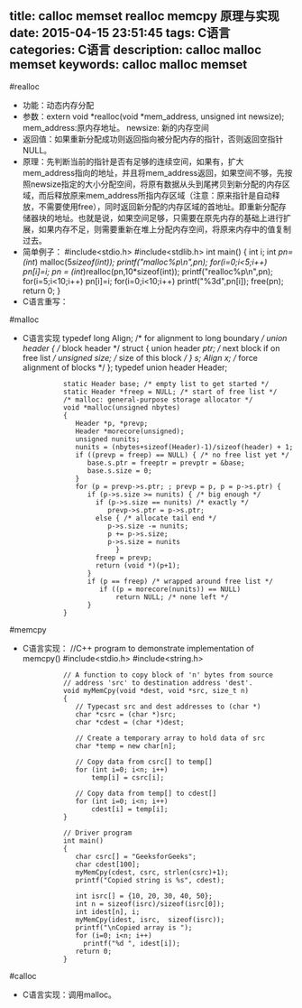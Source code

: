 title: calloc  memset realloc memcpy 原理与实现
date: 2015-04-15 23:51:45
tags: C语言
categories: C语言
description: calloc malloc memset 
keywords: calloc malloc memset
---
#realloc
* 功能：动态内存分配
* 参数：extern void *realloc(void *mem_address, unsigned int newsize);
  mem_address:原内存地址。 newsize: 新的内存空间
* 返回值：如果重新分配成功则返回指向被分配内存的指针，否则返回空指针NULL。
* 原理：先判断当前的指针是否有足够的连续空间，如果有，扩大mem_address指向的地址，并且将mem_address返回，如果空间不够，先按照newsize指定的大小分配空间，将原有数据从头到尾拷贝到新分配的内存区域，而后释放原来mem_address所指内存区域（注意：原来指针是自动释放，不需要使用free），同时返回新分配的内存区域的首地址。即重新分配存储器块的地址。也就是说，如果空间足够，只需要在原先内存的基础上进行扩展，如果内存不足，则需要重新在堆上分配内存空间，将原来内存中的值复制过去。
* 简单例子：
                #include<stdio.h>
                #include<stdlib.h>
                int main()
                {
                    int i;
                    int *pn= (int*) malloc(5*sizeof(int));
                    printf("malloc%p\n",pn);
                    for(i=0;i<5;i++)
                        pn[i]=i;
                    pn = (int*)realloc(pn,10*sizeof(int));
                    printf("realloc%p\n",pn);
                    for(i=5;i<10;i++)
                        pn[i]=i;
                    for(i=0;i<10;i++)
                    printf("%3d",pn[i]);
                    free(pn);
                    return 0;
                }
* C语言重写：

#malloc
* C语言实现
                typedef long Align; /* for alignment to long boundary */
                union header { /* block header */
                struct {
                union header *ptr; /* next block if on free list */
                unsigned size; /* size of this block */
                } s;
                Align x; /* force alignment of blocks */
                };
                typedef union header Header;

                static Header base; /* empty list to get started */
                static Header *freep = NULL; /* start of free list */
                /* malloc: general-purpose storage allocator */
                void *malloc(unsigned nbytes)
                {
                   Header *p, *prevp;
                   Header *morecore(unsigned);
                   unsigned nunits;
                   nunits = (nbytes+sizeof(Header)-1)/sizeof(header) + 1;
                   if ((prevp = freep) == NULL) { /* no free list yet */
                      base.s.ptr = freeptr = prevptr = &base;
                      base.s.size = 0;
                   }
                   for (p = prevp->s.ptr; ; prevp = p, p = p->s.ptr) {
                      if (p->s.size >= nunits) { /* big enough */
                        if (p->s.size == nunits) /* exactly */
                           prevp->s.ptr = p->s.ptr;
                        else { /* allocate tail end */
                           p->s.size -= nunits;
                           p += p->s.size;
                           p->s.size = nunits
                             }
                        freep = prevp;
                        return (void *)(p+1);
                      }
                      if (p == freep) /* wrapped around free list */
                         if ((p = morecore(nunits)) == NULL)
                             return NULL; /* none left */
                      }
                }

#memcpy
* C语言实现：
                //C++ program to demonstrate implementation of memcpy()
                #include<stdio.h>
                #include<string.h>

                // A function to copy block of 'n' bytes from source
                // address 'src' to destination address 'dest'.
                void myMemCpy(void *dest, void *src, size_t n)
                {
                   // Typecast src and dest addresses to (char *)
                   char *csrc = (char *)src;
                   char *cdest = (char *)dest;

                   // Create a temporary array to hold data of src
                   char *temp = new char[n];

                   // Copy data from csrc[] to temp[]
                   for (int i=0; i<n; i++)
                       temp[i] = csrc[i];

                   // Copy data from temp[] to cdest[]
                   for (int i=0; i<n; i++)
                       cdest[i] = temp[i];
                }

                // Driver program
                int main()
                {
                   char csrc[] = "GeeksforGeeks";
                   char cdest[100];
                   myMemCpy(cdest, csrc, strlen(csrc)+1);
                   printf("Copied string is %s", cdest);

                   int isrc[] = {10, 20, 30, 40, 50};
                   int n = sizeof(isrc)/sizeof(isrc[0]);
                   int idest[n], i;
                   myMemCpy(idest, isrc,  sizeof(isrc));
                   printf("\nCopied array is ");
                   for (i=0; i<n; i++)
                     printf("%d ", idest[i]);
                   return 0;
                }

#calloc
* C语言实现：调用malloc。
